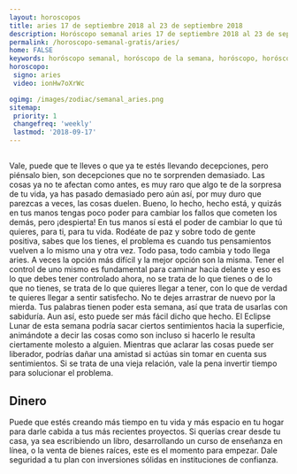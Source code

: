 ```yaml
---
layout: horoscopos
title: aries 17 de septiembre 2018 al 23 de septiembre 2018 
description: Horóscopo semanal aries 17 de septiembre 2018 al 23 de septiembre 2018. 
permalink: /horoscopo-semanal-gratis/aries/
home: FALSE
keywords: horóscopo semanal, horóscopo de la semana, horóscopo, horóscopo gratis,horóscopos, horóscopo esperanza gracia, horoscopos aries la semana, horóscopos gratis, Tarot, Astrologia, Zodíaco, aries, horoscopo gratis, semanal
horoscopo:
 signo: aries
 video: ionHw7oXrWc

ogimg: /images/zodiac/semanal_aries.png
sitemap:
 priority: 1
 changefreq: 'weekly'
 lastmod: '2018-09-17'
---
```




## 

Vale, puede que te lleves o que ya te estés llevando decepciones, pero piénsalo bien, son decepciones que no te sorprenden demasiado. Las cosas ya no te afectan como antes, es muy raro que algo te de la sorpresa de tu vida, ya has pasado demasiado pero aún así, por muy duro que parezcas a veces, las cosas duelen. Bueno, lo hecho, hecho está, y quizás en tus manos tengas poco poder para cambiar los fallos que cometen los demás, pero ¡despierta! En tus manos sí está el poder de cambiar lo que tú quieres, para ti, para tu vida. Rodéate de paz y sobre todo de gente positiva, sabes que los tienes, el problema es cuando tus pensamientos vuelven a lo mismo una y otra vez. Todo pasa, todo cambia y todo llega aries. A veces la opción más difícil y la mejor opción son la misma. Tener el control de uno mismo es fundamental para caminar hacia delante y eso es lo que debes tener controlado ahora, no se trata de lo que tienes o de lo que no tienes, se trata de lo que quieres llegar a tener, con lo que de verdad te quieres llegar a sentir satisfecho. No te dejes arrastrar de nuevo por la mierda.
Tus palabras tienen poder esta semana, así que trata de usarlas con sabiduría. Aun así, esto puede ser más fácil dicho que hecho. El Eclipse Lunar de esta semana podría sacar ciertos sentimientos hacia la superficie, animándote a decir las cosas como son incluso si hacerlo le resulta ciertamente molesto a alguien. Mientras que aclarar las cosas puede ser liberador, podrías dañar una amistad si actúas sin tomar en cuenta sus sentimientos. Si se trata de una vieja relación, vale la pena invertir tiempo para solucionar el problema.

## Dinero

Puede que estés creando más tiempo en tu vida y más espacio en tu hogar para darle cabida a tus más recientes proyectos. Si querías crear desde tu casa, ya sea escribiendo un libro, desarrollando un curso de enseñanza en línea, o la venta de bienes raíces, este es el momento para empezar. Dale seguridad a tu plan con inversiones sólidas en instituciones de confianza.